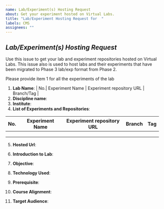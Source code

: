 ```yaml
---
name: Lab/Experiment(s) Hosting Request
about: Get your experiment hosted on Virtual Labs.
title: "Lab/Experiment Hosting Request for  "
labels: CMS
assignees: ""
---
```


## _Lab/Experiment(s) Hosting Request_

Use this issue to get your lab and experiment repositories hosted on Virtual Labs. This issue also is used to host labs and their experiments that have been migrated to Phase 3 lab/exp format from Phase 2.

Please provide item 1 for all the experiments of the lab

1. **Lab Name**: <!-- repositories must be public -->
   | No.| Experiment Name | Experiment repository URL | Branch/Tag |
2. **Discipline name**:<!--GitHub handle of the developer -->
3. **Institute**:<!--Please type 2 if the lab was developed during Virtual Labs Phase 2 OR type 3 if the lab was developed during Virtual Labs Phase 3 -->
4. **List of Experiments and Repositories**:<!--Please provide the hosted URL link if it is an existing hosted Phase 2 Lab -->

| No. | Experiment Name | Experiment repository URL | Branch | Tag |
| --- | --------------- | ------------------------- | ------ | --- |
|     |                 |                           |        |     |
|     |                 |                           |        |     |
|     |                 |                           |        |     |

5. **Hosted Url**:<!--Please attach the PDF of the Approved Proposal to this issue for a Phase 3 and beyond Lab -->

6. **Introduction to Lab**:
7. **Objective**:
8. **Technology Used**:
9. **Prerequisite**:
10. **Course Alignment**:
11. **Target Audience**:
